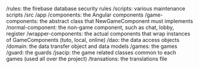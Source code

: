 /rules: the firebase database security rules
/scripts: various maintenance scripts
/src
    /app
        /components: the Angular components
            /game-components: the abstract class that NewGameComponent must implements
            /normal-component: the non-game component, such as chat, lobby, register
            /wrapper-components: the actual components that wrap instances of GameComponents (tuto, local, online)
        /dao: the data access objects
        /domain: the data transfer object and data models
        /games: the games
        /guard: the guards
        /jsacip: the game related classes common to each games (used all over the project)
/transations: the translations file
